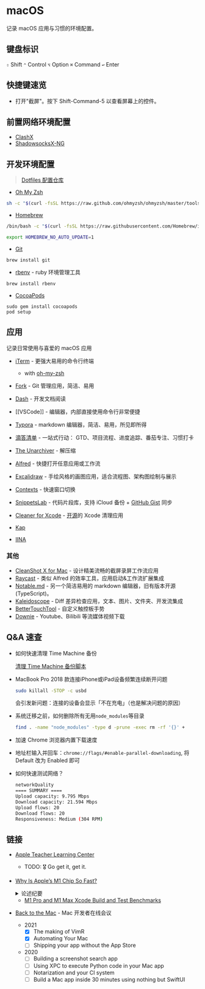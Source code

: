 # macOS

记录 macOS 应用与习惯的环境配置。

## 键盘标识

`⇧` Shift `⌃` Control `⌥` Option `⌘` Command `↩` Enter

## 快捷键速览

- 打开"截屏"。按下 Shift-Command-5 以查看屏幕上的控件。

## 前置网络环境配置

- [ClashX](https://github.com/yichengchen/clashX)
- [ShadowsocksX-NG](https://github.com/shadowsocks/ShadowsocksX-NG)

## 开发环境配置

> [Dotfiles 配置仓库](https://github.com/Binlogo/Dotfiles)

- [Oh My Zsh](https://ohmyz.sh/#install)

```sh
sh -c "$(curl -fsSL https://raw.github.com/ohmyzsh/ohmyzsh/master/tools/install.sh)"
```

- [Homebrew](../cli/homebrew.md)

```sh
/bin/bash -c "$(curl -fsSL https://raw.githubusercontent.com/Homebrew/install/master/install.sh)"
```

```sh
export HOMEBREW_NO_AUTO_UPDATE=1
```

- [Git](https://git-scm.com/)

```shell
brew install git
```

- [rbenv](https://github.com/rbenv/rbenv) - ruby 环境管理工具

```sh
brew install rbenv
```

- [CocoaPods](https://cocoapods.org/)

```shell
sudo gem install cocoapods
pod setup
```

## 应用

记录日常使用与喜爱的 macOS 应用

- [iTerm](https://www.iterm2.com/) - 更强大易用的命令行终端

  - with [oh-my-zsh](http://ohmyz.sh/)

- [Fork](https://git-fork.com/) - Git 管理应用，简洁、易用

- [Dash](https://kapeli.com/dash) - 开发文档阅读

- [[VSCode]] - 编辑器，内部直接使用命令行非常便捷

- [Typora](https://typora.io/) - markdown 编辑器，简洁、易用，所见即所得

- [滴答清单](https://guide.dida365.com/) - 一站式行动： GTD、项目流程、进度追踪、番茄专注、习惯打卡

- [The Unarchiver](https://theunarchiver.com/) - 解压缩

- [Alfred](./alfred.md) - 快捷打开任意应用或工作流

- [Excalidraw](https://excalidraw.com/) - 手绘风格的画图应用，适合流程图、架构图绘制与展示

- [Contexts](./contexts.md) - 快速窗口切换

- [SnippetsLab](./snippetsLab.md) - 代码片段库，支持 iCloud 备份 + [GitHub Gist](https://gist.github.com/Binlogo) 同步

- [Cleaner for Xcode](https://apps.apple.com/cn/app/cleaner-for-xcode/id1296084683?mt=12) - [开源](https://github.com/waylybaye/XcodeCleaner-SwiftUI)的 Xcode 清理应用

- [Kap](https://getkap.co/)

- [IINA](https://iina.io/)

### 其他

- [CleanShot X for Mac](https://cleanshot.com/) - 设计精美流畅的截屏录屏工作流应用
- [Raycast](https://www.raycast.com/features) - 类似 Alfred 的效率工具，应用启动&工作流扩展集成
- [Notable.md](https://notable.md/) - 另一个简洁易用的 markdown 编辑器，旧有版本开源(TypeScript)。
- [Kaleidoscope](https://kaleidoscope.app/) - Diff 差异检查应用，文本、图片、文件夹、开发流集成
- [BetterTouchTool](https://folivora.ai/) - 自定义触控板手势
- [Downie](https://software.charliemonroe.net/downie/) - Youtube、Bilibili 等流媒体视频下载

## Q&A 速查

- 如何快速清理 Time Machine 备份

  [清理 Time Machine 备份脚本](https://gist.github.com/Binlogo/6d309300e7d9afca91c93ff6d8fa453d)

- MacBook Pro 2018 款连接iPhone或iPad设备频繁连续断开问题

  ```sh
  sudo killall -STOP -c usbd
  ```

  会引发新问题：连接的设备会显示「不在充电」（也是解决问题的原因）

- 系统迁移之前，如何删除所有无用`node_modules`等目录

  ```sh
  find . -name "node_modules" -type d -prune -exec rm -rf '{}' +
  ```

- 加速 Chrome 浏览器内置下载速度
  
 - 地址栏输入并回车：`chrome://flags/#enable-parallel-downloading`, 将 Default 改为 Enabled 即可

- 如何快速测试网络？

  ```sh
  networkQuality
  ==== SUMMARY ====
  Upload capacity: 9.795 Mbps
  Download capacity: 21.594 Mbps
  Upload flows: 20
  Download flows: 20
  Responsiveness: Medium (304 RPM)
  ```

## 链接

- [Apple Teacher Learning Center](https://appleteacher.apple.com/#/home/resources)

  - TODO: 🎖 Go get it, get it.

- [Why Is Apple’s M1 Chip So Fast?](https://debugger.medium.com/why-is-apples-m1-chip-so-fast-3262b158cba2)
  <details>
    <summary>论述纪要</summary>

    1. M1 并不是传统意义上的 CPU，而是 SoC（System on a chip）

    2. Apple 区别于其他添加通用核心的思路，在芯片中添加更多专用核心

    3. 通用内存架构(UMA)的特别之处，区别与以往的「集成显存」
        -  非CPU/GPU分区使用策略，真正共用内存，避免拷贝
        - 无须在不同类型内存中进行连接通讯，数据读写吞吐更大，速度更快
        - 基于 ARM 架构和更高密度的工艺，GPU 功率足够小，集成至 SoC 中，不会因发热量对芯片产生影响
        - 副作用：无法扩展内存，解决办法：加速与 SSD 交换内存的传输速度

    4. SoC 这么好，为什么 Intel/AMD 不复制苹果的策略？
        - 题外话：「生产方式决定生产力」
        - SoC 相当于是整个系统，更倾向于是 Dell/HP 这样的整机生产厂商去做
        - Intel/AMD 是传统 CPU 生产厂商，为整机提供零部件
        - 苹果对软硬件/上下游的掌握便发挥出巨大优势
        
  </details>

  - [M1 Pro and M1 Max Xcode Build and Test Benchmarks](https://blog.swiftpackageindex.com/posts/m1-pro-and-m1-max-build-and-test-benchmarks)

- [Back to the Mac](https://backtomac.org/) - Mac 开发者在线会议
  - 2021
    - [x] The making of VimR
    - [x] Automating Your Mac
    - [ ] Shipping your app without the App Store
  - 2020
    - [ ] Building a screenshot search app
    - [ ] Using XPC to execute Python code in your Mac app
    - [ ] Notarization and your CI system
    - [ ] Build a Mac app inside 30 minutes using nothing but SwiftUI
